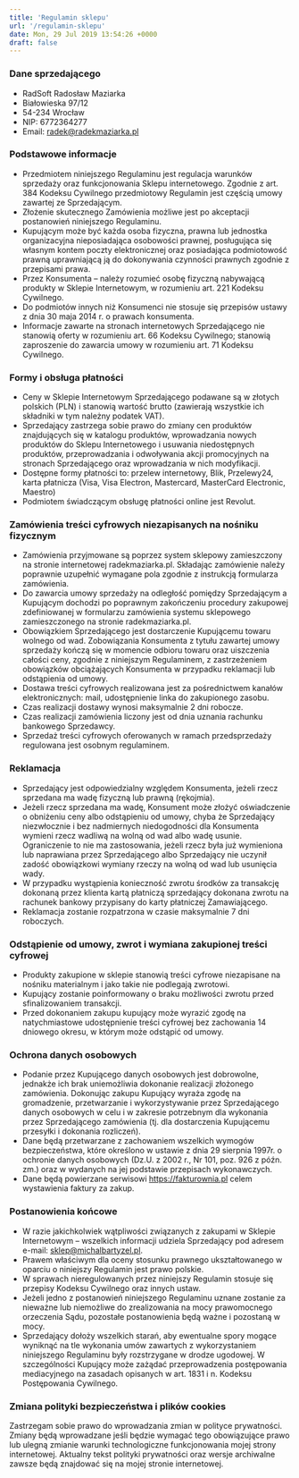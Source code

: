 ```yaml
---
title: 'Regulamin sklepu'
url: '/regulamin-sklepu'
date: Mon, 29 Jul 2019 13:54:26 +0000
draft: false
---
```


### Dane sprzedającego

- RadSoft Radosław Maziarka
- Białowieska 97/12
- 54-234 Wrocław
- NIP: 6772364277
- Email: radek@radekmaziarka.pl

### Podstawowe informacje

- Przedmiotem niniejszego Regulaminu jest regulacja warunków sprzedaży oraz funkcjonowania Sklepu internetowego. Zgodnie z art. 384 Kodeksu Cywilnego przedmiotowy Regulamin jest częścią umowy zawartej ze Sprzedającym.
- Złożenie skutecznego Zamówienia możliwe jest po akceptacji postanowień niniejszego Regulaminu.
- Kupującym może być każda osoba fizyczna, prawna lub jednostka organizacyjna nieposiadająca osobowości prawnej, posługująca się własnym kontem poczty elektronicznej oraz posiadająca podmiotowość prawną uprawniającą ją do dokonywania czynności prawnych zgodnie z przepisami prawa.
- Przez Konsumenta – należy rozumieć osobę fizyczną nabywającą produkty w Sklepie Internetowym, w rozumieniu art. 221 Kodeksu Cywilnego.
- Do podmiotów innych niż Konsumenci nie stosuje się przepisów ustawy z dnia 30 maja 2014 r. o prawach konsumenta.
- Informacje zawarte na stronach internetowych Sprzedającego nie stanowią oferty w rozumieniu art. 66 Kodeksu Cywilnego; stanowią zaproszenie do zawarcia umowy w rozumieniu art. 71 Kodeksu Cywilnego.

### Formy i obsługa płatności

- Ceny w Sklepie Internetowym Sprzedającego podawane są w złotych polskich (PLN) i stanowią wartość brutto (zawierają wszystkie ich składniki w tym należny podatek VAT).
- Sprzedający zastrzega sobie prawo do zmiany cen produktów znajdujących się w katalogu produktów, wprowadzania nowych produktów do Sklepu Internetowego i usuwania niedostępnych produktów, przeprowadzania i odwoływania akcji promocyjnych na stronach Sprzedającego oraz wprowadzania w nich modyfikacji.
- Dostępne formy płatności to: przelew internetowy, Blik, Przelewy24, karta płatnicza (Visa, Visa Electron, Mastercard, MasterCard Electronic, Maestro)
- Podmiotem świadczącym obsługę płatności online jest Revolut.

### Zamówienia treści cyfrowych niezapisanych na nośniku fizycznym

- Zamówienia przyjmowane są poprzez system sklepowy zamieszczony na stronie internetowej radekmaziarka.pl. Składając zamówienie należy poprawnie uzupełnić wymagane pola zgodnie z instrukcją formularza zamówienia.  
- Do zawarcia umowy sprzedaży na odległość pomiędzy Sprzedającym a Kupującym dochodzi po poprawnym zakończeniu procedury zakupowej zdefiniowanej w formularzu zamówienia systemu sklepowego zamieszczonego na stronie radekmaziarka.pl.  
- Obowiązkiem Sprzedającego jest dostarczenie Kupującemu towaru wolnego od wad. Zobowiązania Konsumenta z tytułu zawartej umowy sprzedaży kończą się w momencie odbioru towaru oraz uiszczenia całości ceny, zgodnie z niniejszym Regulaminem, z zastrzeżeniem obowiązków obciążających Konsumenta w przypadku reklamacji lub odstąpienia od umowy.  
- Dostawa treści cyfrowych realizowana jest za pośrednictwem kanałów elektronicznych: mail, udostępnienie linka do zakupionego zasobu.
- Czas realizacji dostawy wynosi maksymalnie 2 dni robocze.
- Czas realizacji zamówienia liczony jest od dnia uznania rachunku bankowego Sprzedawcy.
- Sprzedaż treści cyfrowych oferowanych w ramach przedsprzedaży regulowana jest osobnym regulaminem.

### Reklamacja

- Sprzedający jest odpowiedzialny względem Konsumenta, jeżeli rzecz sprzedana ma wadę fizyczną lub prawną (rękojmia).
- Jeżeli rzecz sprzedana ma wadę, Konsument może złożyć oświadczenie o obniżeniu ceny albo odstąpieniu od umowy, chyba że Sprzedający niezwłocznie i bez nadmiernych niedogodności dla Konsumenta wymieni rzecz wadliwą na wolną od wad albo wadę usunie. Ograniczenie to nie ma zastosowania, jeżeli rzecz była już wymieniona lub naprawiana przez Sprzedającego albo Sprzedający nie uczynił zadość obowiązkowi wymiany rzeczy na wolną od wad lub usunięcia wady.   
- W przypadku wystąpienia konieczność zwrotu środków za transakcję dokonaną przez klienta kartą płatniczą sprzedający dokonana zwrotu na rachunek bankowy przypisany do karty płatniczej Zamawiającego.   
- Reklamacja zostanie rozpatrzona w czasie maksymalnie 7 dni roboczych.

### Odstąpienie od umowy, zwrot i wymiana zakupionej treści cyfrowej

- Produkty zakupione w sklepie stanowią treści cyfrowe niezapisane na nośniku materialnym i jako takie nie podlegają zwrotowi.
- Kupujący zostanie poinformowany o braku możliwości zwrotu przed sfinalizowaniem transakcji.
- Przed dokonaniem zakupu kupujący może wyrazić zgodę na natychmiastowe udostępnienie treści cyfrowej bez zachowania 14 dniowego okresu, w którym może odstąpić od umowy.

### Ochrona danych osobowych

- Podanie przez Kupującego danych osobowych jest dobrowolne, jednakże ich brak uniemożliwia dokonanie realizacji złożonego zamówienia. Dokonując zakupu Kupujący wyraża zgodę na gromadzenie, przetwarzanie i wykorzystywanie przez Sprzedającego danych osobowych w celu i w zakresie potrzebnym dla wykonania przez Sprzedającego zamówienia (tj. dla dostarczenia Kupującemu przesyłki i dokonania rozliczeń).  
- Dane będą przetwarzane z zachowaniem wszelkich wymogów bezpieczeństwa, które określono w ustawie z dnia 29 sierpnia 1997r. o ochronie danych osobowych (Dz.U. z 2002 r., Nr 101, poz. 926 z późn. zm.) oraz w wydanych na jej podstawie przepisach wykonawczych.  
- Dane będą powierzane serwisowi https://fakturownia.pl celem wystawienia faktury za zakup.

### Postanowienia końcowe

- W razie jakichkolwiek wątpliwości związanych z zakupami w Sklepie Internetowym – wszelkich informacji udziela Sprzedający pod adresem e-mail: sklep@michalbartyzel.pl.
- Prawem właściwym dla oceny stosunku prawnego ukształtowanego w oparciu o niniejszy Regulamin jest prawo polskie.
- W sprawach nieregulowanych przez niniejszy Regulamin stosuje się przepisy Kodeksu Cywilnego oraz innych ustaw.
- Jeżeli jedno z postanowień niniejszego Regulaminu uznane zostanie za nieważne lub niemożliwe do zrealizowania na mocy prawomocnego orzeczenia Sądu, pozostałe postanowienia będą ważne i pozostaną w mocy.  
- Sprzedający dołoży wszelkich starań, aby ewentualne spory mogące wyniknąć na tle wykonania umów zawartych z wykorzystaniem niniejszego Regulaminu były rozstrzygane w drodze ugodowej. W szczególności Kupujący może zażądać przeprowadzenia postępowania mediacyjnego na zasadach opisanych w art. 1831 i n. Kodeksu Postępowania Cywilnego.

### Zmiana polityki bezpieczeństwa i plików cookies

Zastrzegam sobie prawo do wprowadzania zmian w polityce prywatności. Zmiany będą wprowadzane jeśli będzie wymagać tego obowiązujące prawo lub ulegną zmianie warunki technologiczne funkcjonowania mojej strony internetowej. Aktualny tekst polityki prywatności oraz wersje archiwalne zawsze będą znajdować się na mojej stronie internetowej.